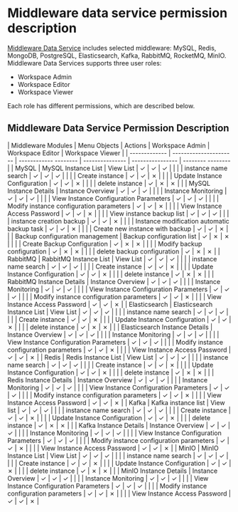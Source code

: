 # Middleware data service permission description

[Middleware Data Service](../../middleware/index.md) includes selected middleware:
MySQL, Redis, MongoDB, PostgreSQL, Elasticsearch, Kafka, RabbitMQ, RocketMQ, MinIO.
Middleware Data Services supports three user roles:

- Workspace Admin
- Workspace Editor
- Workspace Viewer

Each role has different permissions, which are described below.

<!--
You have permission to use `&check;`, but you don't have permission to use `&cross;`
-->

## Middleware Data Service Permission Description

| Middleware Modules | Menu Objects | Actions | Workspace Admin | Workspace Editor | Workspace Viewer |
| ------------- | ---------------------- | ------------ -------- | --------------- | ---------------- | -------- -------- |
| MySQL | MySQL Instance List | View List | &check; | &check; | &check; |
| | | instance name search | &check; | &check; | &check; |
| | | Create instance | &check; | &check; | &cross; |
| | | Update Instance Configuration | &check; | &check; | &cross; |
| | | delete instance | &check; | &cross; | &cross; |
| | MySQL Instance Details | Instance Overview | &check; | &check; | &check; |
| | | Instance Monitoring | &check; | &check; | &check; |
| | | View Instance Configuration Parameters | &check; | &check; | &check; |
| | | Modify instance configuration parameters | &check; | &check; | &cross; |
| | | View Instance Access Password | &check; | &check; | &cross; |
| | | View instance backup list | &check; | &check; | &check; |
| | | instance creation backup | &check; | &check; | &cross; |
| | | Instance modification automatic backup task | &check; | &check; | &cross; |
| | | Create new instance with backup | &check; | &check; | &cross; |
| | Backup configuration management | Backup configuration list | &check; | &cross; | &cross; |
| | | Create Backup Configuration | &check; | &cross; | &cross; |
| | | Modify backup configuration | &check; | &cross; | &cross; |
| | | delete backup configuration | &check; | &cross; | &cross; |
| RabbitMQ | RabbitMQ Instance List | View List | &check; | &check; | &check; |
| | | instance name search | &check; | &check; | &check; |
| | | Create instance | &check; | &check; | &cross; |
| | | Update Instance Configuration | &check; | &check; | &cross; |
| | | delete instance | &check; | &cross; | &cross; |
| | RabbitMQ Instance Details | Instance Overview | &check; | &check; | &check; |
| | | Instance Monitoring | &check; | &check; | &check; |
| | | View Instance Configuration Parameters | &check; | &check; | &check; |
| | | Modify instance configuration parameters | &check; | &check; | &cross; |
| | | View Instance Access Password | &check; | &check; | &cross; |
| Elasticsearch | Elasticsearch Instance List | View List | &check; | &check; | &check; |
| | | instance name search | &check; | &check; | &check; |
| | | Create instance | &check; | &check; | &cross; |
| | | Update Instance Configuration | &check; | &check; | &cross; |
| | | delete instance | &check; | &cross; | &cross; |
| | Elasticsearch Instance Details | Instance Overview | &check; | &check; | &check; |
| | | Instance Monitoring | &check; | &check; | &check; |
| | | View Instance Configuration Parameters | &check; | &check; | &check; |
| | | Modify instance configuration parameters | &check; | &check; | &cross; |
| | | View Instance Access Password | &check; | &check; | &cross; |
| Redis | Redis Instance List | View List | &check; | &check; | &check; |
| | | instance name search | &check; | &check; | &check; |
| | | Create instance | &check; | &check; | &cross; |
| | | Update Instance Configuration | &check; | &check; | &cross; |
| | | delete instance | &check; | &cross; | &cross; |
| | Redis Instance Details | Instance Overview | &check; | &check; | &check; |
| | | Instance Monitoring | &check; | &check; | &check; |
| | | View Instance Configuration Parameters | &check; | &check; | &check; |
| | | Modify instance configuration parameters | &check; | &check; | &cross; |
| | | View Instance Access Password | &check; | &check; | &cross; |
| Kafka | Kafka instance list | View list | &check; | &check; | &check; |
| | | instance name search | &check; | &check; | &check; |
| | | Create instance | &check; | &check; | &cross; |
| | | Update Instance Configuration | &check; | &check; | &cross; |
| | | delete instance | &check; | &cross; | &cross; |
| | Kafka Instance Details | Instance Overview | &check; | &check; | &check; |
| | | Instance Monitoring | &check; | &check; | &check; |
| | | View Instance Configuration Parameters | &check; | &check; | &check; |
| | | Modify instance configuration parameters | &check; | &check; | &cross; |
| | | View Instance Access Password | &check; | &check; | &cross; |
| MinIO | MinIO Instance List | View List | &check; | &check; | &check; |
| | | instance name search | &check; | &check; | &check; |
| | | Create instance | &check; | &check; | &cross; |
| | | Update Instance Configuration | &check; | &check; | &cross; |
| | | delete instance | &check; | &cross; | &cross; |
| | MinIO Instance Details | Instance Overview | &check; | &check; | &check; |
| | | Instance Monitoring | &check; | &check; | &check; |
| | | View Instance Configuration Parameters | &check; | &check; | &check; |
| | | Modify instance configuration parameters | &check; | &check; | &cross; |
| | | View Instance Access Password | &check; | &check; | &cross; |